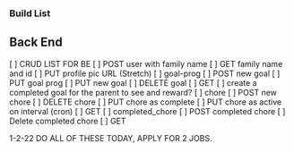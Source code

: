 ### Build List

## Back End
[ ] CRUD LIST FOR BE
    [ ] POST user with family name
    [ ] GET family name and id
    [ ] PUT profile pic URL (Stretch)
    [ ] goal-prog
        [ ] POST new goal
        [ ] PUT goal prog
        [ ] PUT new goal
        [ ] DELETE goal
        [ ] GET
    [ ] create a completed goal for the parent to see and reward?
    [ ] chore
        [ ] POST new chore
        [ ] DELETE chore
        [ ] PUT chore as complete
        [ ] PUT chore as active on interval (cron)
        [ ] GET
    [ ] completed_chore
        [ ] POST completed chore
        [ ] Delete completed chore
        [ ] GET

1-2-22 DO ALL OF THESE TODAY, APPLY FOR 2 JOBS.